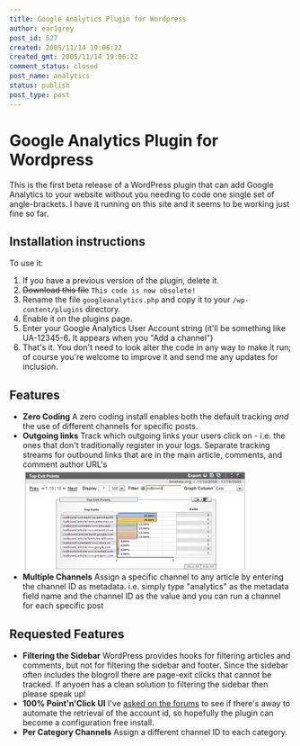 ```yaml
---
title: Google Analytics Plugin for Wordpress
author: ear1grey
post_id: 527
created: 2005/11/14 19:06:22
created_gmt: 2005/11/14 19:06:22
comment_status: closed
post_name: analytics
status: publish
post_type: post
---
```


# Google Analytics Plugin for Wordpress

This is the first beta release of a WordPress plugin that can add Google Analytics to your website without you needing to code one single set of angle-brackets.  I have it running on this site and it seems to be working just fine so far.

## Installation instructions

To use it:

1.  If you have a previous version of the plugin, delete it.
2.  ~~Download this file~~ `This code is now obsolete!`
3.  Rename the file `googleanalytics.php` and copy it to your `/wp-content/plugins` directory.
4.  Enable it on the plugins page.
5.  Enter your Google Analytics User Account string (it'll be something like UA-12345-6\. It appears when you "Add a channel")
6.  That's it. You don't need to look alter the code in any way to make it run; of course you're welcome to improve it and send me any updates for inclusion.

## Features

*   **Zero Coding**
    A zero coding install enables both the default tracking _and_ the use of different channels for specific posts.
*   **Outgoing links**
    Track which outgoing links your users click on - i.e. the ones that don't traditionally register in your logs. Separate tracking streams for outbound links that are in the main article, comments, and comment author URL's
    ![A graph showing clicks on outbound links - something not possible with stats based on server logs alone](outbound_sm.jpg)
*   **Multiple Channels**
    Assign a specific channel to any article by entering the channel ID as metadata. i.e. simply type "analytics" as the metadata field name and the channel ID as the value and you can run a channel for each specific post

## Requested Features

*   **Filtering the Sidebar**
    WordPress provides hooks for filtering articles and comments, but not for filtering the sidebar and footer. Since the sidebar often includes the blogroll there are page-exit clicks that cannot be tracked. If anyoen has a clean solution to filtering the sidebar then please speak up!
*   **100% Point'n'Click UI**
    I've [asked on the forums](http://groups.google.com/group/analytics-help-misc/browse_thread/thread/da6e824b2d971001/66dbc8d4d0caf139#66dbc8d4d0caf139) to see if there's away to automate the retrieval of the account id, so hopefully the plugin can become a configuration free install.
*   **Per Category Channels**
    Assign a different channel ID to each category.
